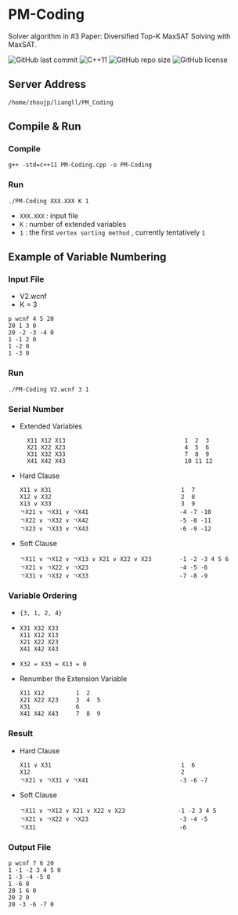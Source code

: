 # PM-Coding
Solver algorithm in #3 Paper: Diversified Top-K MaxSAT Solving with MaxSAT.

![GitHub last commit](https://img.shields.io/github/last-commit/leungll/PM-Coding?color=red&style=flat-square) ![C++11](https://img.shields.io/badge/C%2B%2B11-passing-yellow) ![GitHub repo size](https://img.shields.io/github/repo-size/leungll/PM-Coding?style=flat-square)
 ![GitHub license](https://img.shields.io/github/license/leungll/PM-Coding?color=orange&style=flat-square) 
## Server Address
```
/home/zhoujp/liangll/PM_Coding
```

## Compile & Run
### Compile
```
g++ -std=c++11 PM-Coding.cpp -o PM-Coding
```

### Run
```
./PM-Coding XXX.XXX K 1
```
- `XXX.XXX` : input file
- `K` : number of extended variables
- `1` : the first `vertex sorting method` , currently tentatively `1`

## Example of Variable Numbering
### Input File
- V2.wcnf 
- K = 3

```
p wcnf 4 5 20
20 1 3 0
20 -2 -3 -4 0
1 -1 2 0
1 -2 0
1 -3 0
```

### Run
```
./PM-Coding V2.wcnf 3 1
```

### Serial Number
- Extended Variables
  ```
    X11 X12 X13                                  1  2  3
    X21 X22 X23                                  4  5  6
    X31 X32 X33                                  7  8  9
    X41 X42 X43                                  10 11 12
  ```

- Hard Clause
    ```
    X11 ∨ X31                                     1  7
    X12 ∨ X32                                     2  8
    X13 ∨ X33                                     3  9
    ㄱX21 ∨ ㄱX31 ∨ ㄱX41                          -4 -7 -10
    ㄱX22 ∨ ㄱX32 ∨ ㄱX42                          -5 -8 -11
    ㄱX23 ∨ ㄱX33 ∨ ㄱX43                          -6 -9 -12
    ```

- Soft Clause
    ```
    ㄱX11 ∨ ㄱX12 ∨ ㄱX13 ∨ X21 ∨ X22 ∨ X23        -1 -2 -3 4 5 6 
    ㄱX21 ∨ ㄱX22 ∨ ㄱX23                          -4 -5 -6
    ㄱX31 ∨ ㄱX32 ∨ ㄱX33                          -7 -8 -9    
    ```

### Variable Ordering
- `{3, 1, 2, 4}`

- ```
  X31 X32 X33     
  X11 X12 X13     
  X21 X22 X23       
  X41 X42 X43     
  ```
-  `X32 = X33 = X13 = 0`
- Renumber the Extension Variable
    ```
    X11 X12         1  2  
    X21 X22 X23     3  4  5
    X31             6
    X41 X42 X43     7  8  9
    ```

### Result
- Hard Clause
    ```
    X11 ∨ X31                                     1  6
    X12                                           2
    ㄱX21 ∨ ㄱX31 ∨ ㄱX41                          -3 -6 -7     
    ```

- Soft Clause
    ```
    ㄱX11 ∨ ㄱX12 ∨ X21 ∨ X22 ∨ X23               -1 -2 3 4 5 
    ㄱX21 ∨ ㄱX22 ∨ ㄱX23                          -3 -4 -5
    ㄱX31                                         -6
    ```

### Output File
```
p wcnf 7 6 20
1 -1 -2 3 4 5 0
1 -3 -4 -5 0
1 -6 0
20 1 6 0
20 2 0
20 -3 -6 -7 0
```
